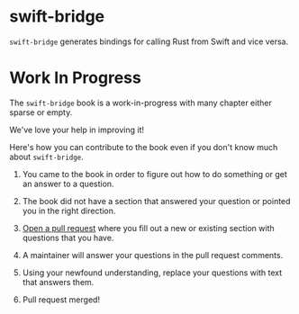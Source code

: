 # swift-bridge

`swift-bridge` generates bindings for calling Rust from Swift and vice versa.

# Work In Progress

The `swift-bridge` book is a work-in-progress with many chapter either sparse or empty.

We've love your help in improving it!

Here's how you can contribute to the book even if you don't know much about `swift-bridge`.

1. You came to the book in order to figure out how to do something or get an answer to a question.

2. The book did not have a section that answered your question or pointed you in the right direction.

3. [Open a pull request][pulls] where you fill out a new or existing section with questions that you have.

4. A maintainer will answer your questions in the pull request comments.

5. Using your newfound understanding, replace your questions with text that answers them. 

6. Pull request merged!

[pulls]: https://github.com/chinedufn/swift-bridge/pulls
